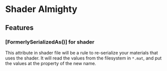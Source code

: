 # Shader Almighty

## Features

### [FormerlySerializedAs()] for shader

This attribute in shader file will be a rule to re-serialize your materials that uses the shader. It will read the values from the filesystem in `*.mat`, and put the values at the property of the new name.

